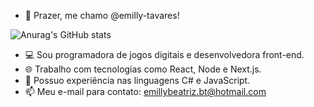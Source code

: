 - 👋 Prazer, me chamo @emilly-tavares!

![Anurag's GitHub stats](https://github-readme-stats.vercel.app/api?username=anuraghazra&theme=dark&show_icons=true)

- 💻 Sou programadora de jogos digitais e desenvolvedora front-end.
- 🌐 Trabalho com tecnologias como React, Node e Next.js.
- 🌱 Possuo experiência nas linguagens C# e JavaScript.
- 📫 Meu e-mail para contato: emillybeatriz.bt@hotmail.com

<!---
emilly-tavares/emilly-tavares is a ✨ special ✨ repository because its `README.md` (this file) appears on your GitHub profile.
You can click the Preview link to take a look at your changes.
--->
